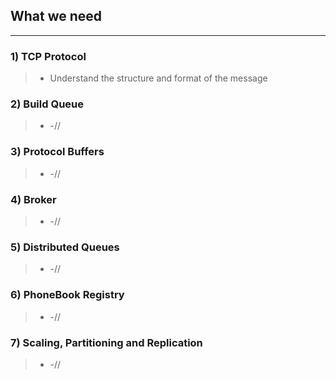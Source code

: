 ## What we need

---

### 1) **TCP Protocol**

> - Understand the structure and format of the message


### 2) **Build Queue**

> - -//


### 3) **Protocol Buffers**

> - -//


### 4) **Broker**

> - -//


### 5) **Distributed Queues**

> - -//


### 6) **PhoneBook Registry**

> - -//


### 7) **Scaling, Partitioning and Replication**

> - -//
